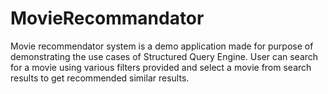 # MovieRecommandator
 Movie recommendator system is a demo application made for purpose of demonstrating the use cases of Structured Query Engine. User can search for a movie using various filters provided and select a movie from search results to get recommended similar results.

